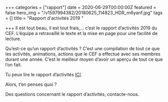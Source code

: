 +++
categories = ["rapport"]
date = 2020-06-29T00:00:00Z
featured = false
hero_img = "/v1597994382/20180625_114823_HDR_m6yanf.jpg"
tags = []
title = "Rapport d'activités 2019 "

+++
Il est tout beau, il est tout frais,... c’est le rapport d’activités 2019 du CEF. L’équipe a retravaillé le texte et la mise en page pour une facilité de lecture.

Qu’est-ce qu’un rapport d’activités ? C’est une compilation de tout ce que les activités, animations, actions que le CEF a effectué avec ses membres durant une année. C’est le meilleur moyen d’avoir un aperçu de tout ce que l’on fait.

Tu peux lire le rapport d’activités [ICI](https://res.cloudinary.com/cefasbl/image/upload/v1598268075/RA_2019_fjlki1.pdf).

Alors, t’en penses quoi ?

Des questions concernant le rapport d’activités, contacte-nous.